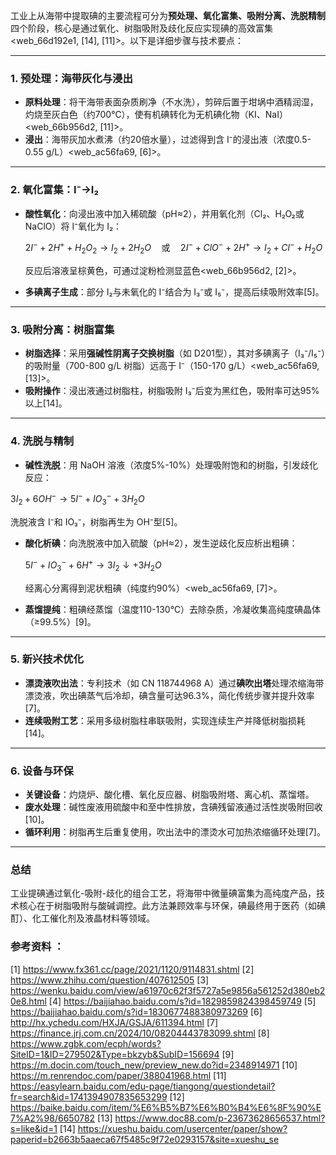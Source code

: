 工业上从海带中提取碘的主要流程可分为**预处理、氧化富集、吸附分离、洗脱精制**四个阶段，核心是通过氧化、树脂吸附及歧化反应实现碘的高效富集<web_66d192e1, [14], [11]>。以下是详细步骤与技术要点：

---

### **1. 预处理：海带灰化与浸出**
- **原料处理**：将干海带表面杂质刷净（不水洗），剪碎后置于坩埚中酒精润湿，灼烧至灰白色（约700℃），使有机碘转化为无机碘化物（KI、NaI）<web_66b956d2, [11]>。
- **浸出**：海带灰加水煮沸（约20倍水量），过滤得到含 I⁻的浸出液（浓度0.5-0.55 g/L）<web_ac56fa69, [6]>。

---

### **2. 氧化富集：I⁻→I₂**
- **酸性氧化**：向浸出液中加入稀硫酸（pH≈2），并用氧化剂（Cl₂、H₂O₂或 NaClO）将 I⁻氧化为 I₂：
  
  $2I^- + 2H^+ + H_2O_2 → I_2 + 2H_2O \quad \text{或} \quad 2I^- + ClO^- + 2H^+ → I_2 + Cl^- + H_2O$
  
  反应后溶液呈棕黄色，可通过淀粉检测显蓝色<web_66b956d2, [2]>。
- **多碘离子生成**：部分 I₂与未氧化的 I⁻结合为 I₃⁻或 I₅⁻，提高后续吸附效率[5]。

---

### **3. 吸附分离：树脂富集**
- **树脂选择**：采用**强碱性阴离子交换树脂**（如 D201型），其对多碘离子（I₃⁻/I₅⁻）的吸附量（700-800 g/L 树脂）远高于 I⁻（150-170 g/L）<web_ac56fa69, [13]>。
- **吸附操作**：浸出液通过树脂柱，树脂吸附 I₃⁻后变为黑红色，吸附率可达95%以上[14]。

---

### **4. 洗脱与精制**
- **碱性洗脱**：用 NaOH 溶液（浓度5%-10%）处理吸附饱和的树脂，引发歧化反应：
  
$3I_2 + 6OH^- → 5I^- + IO_3^- + 3H_2O$
  
  洗脱液含 I⁻和 IO₃⁻，树脂再生为 OH⁻型[5]。
- **酸化析碘**：向洗脱液中加入硫酸（pH≈2），发生逆歧化反应析出粗碘：
  
  $5I^- + IO_3^- + 6H^+ → 3I_2↓ + 3H_2O$
  
  经离心分离得到泥状粗碘（纯度约90%）<web_ac56fa69, [7]>。
- **蒸馏提纯**：粗碘经蒸馏（温度110-130℃）去除杂质，冷凝收集高纯度碘晶体（≥99.5%）[9]。

---

### **5. 新兴技术优化**
- **漂烫液吹出法**：专利技术（如 CN 118744968 A）通过**碘吹出塔**处理浓缩海带漂烫液，吹出碘蒸气后冷却，碘含量可达96.3%，简化传统步骤并提升效率[7]。
- **连续吸附工艺**：采用多级树脂柱串联吸附，实现连续生产并降低树脂损耗[14]。

---

### **6. 设备与环保**
- **关键设备**：灼烧炉、酸化槽、氧化反应器、树脂吸附塔、离心机、蒸馏塔。
- **废水处理**：碱性废液用硫酸中和至中性排放，含碘残留液通过活性炭吸附回收[10]。
- **循环利用**：树脂再生后重复使用，吹出法中的漂烫水可加热浓缩循环处理[7]。

---

### **总结**
工业提碘通过氧化-吸附-歧化的组合工艺，将海带中微量碘富集为高纯度产品，技术核心在于树脂吸附与酸碱调控。此方法兼顾效率与环保，碘最终用于医药（如碘酊）、化工催化剂及液晶材料等领域。

### 参考资料 ：
[1] https://www.fx361.cc/page/2021/1120/9114831.shtml
[2] https://www.zhihu.com/question/407612505
[3] https://wenku.baidu.com/view/a61970c62f3f5727a5e9856a561252d380eb20e8.html
[4] https://baijiahao.baidu.com/s?id=1829859824398459749
[5] https://baijiahao.baidu.com/s?id=1830677488380973269
[6] http://hx.ychedu.com/HXJA/GSJA/611394.html
[7] https://finance.jrj.com.cn/2024/10/08204443783099.shtml
[8] https://www.zgbk.com/ecph/words?SiteID=1&ID=279502&Type=bkzyb&SubID=156694
[9] https://m.docin.com/touch_new/preview_new.do?id=2348914971
[10] https://m.renrendoc.com/paper/388041968.html
[11] https://easylearn.baidu.com/edu-page/tiangong/questiondetail?fr=search&id=1741394907835653299
[12] https://baike.baidu.com/item/%E6%B5%B7%E6%B0%B4%E6%8F%90%E7%A2%98/6650782
[13] https://www.doc88.com/p-23673628656537.html?s=like&id=1
[14] https://xueshu.baidu.com/usercenter/paper/show?paperid=b2663b5aaeca67f5485c9f72e0293157&site=xueshu_se